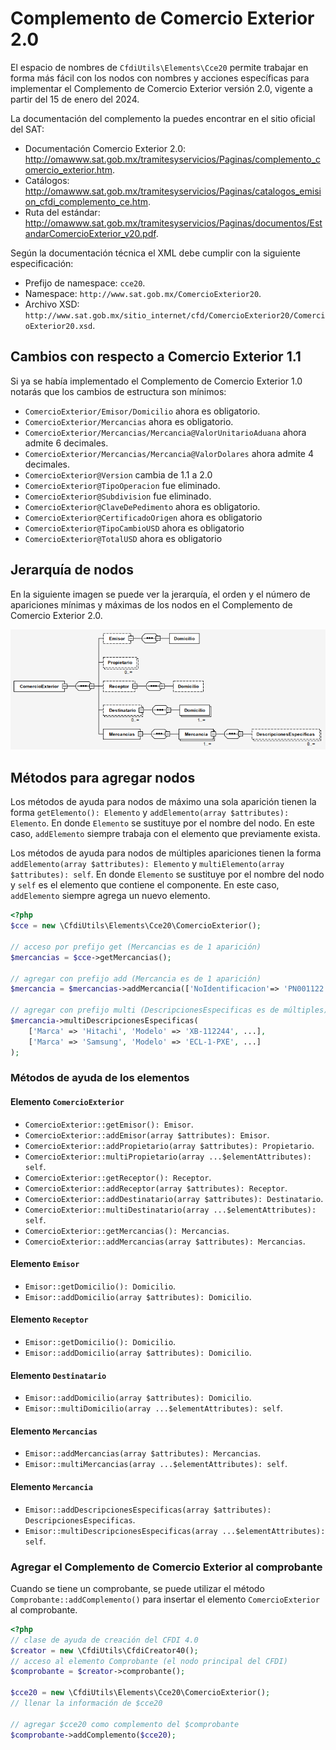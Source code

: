 # Complemento de Comercio Exterior 2.0

El espacio de nombres de `CfdiUtils\Elements\Cce20` permite trabajar en forma más fácil con los nodos
con nombres y acciones específicas para implementar el Complemento de Comercio Exterior versión 2.0,
vigente a partir del 15 de enero del 2024.

La documentación del complemento la puedes encontrar en el sitio oficial del SAT:

- Documentación Comercio Exterior 2.0: <http://omawww.sat.gob.mx/tramitesyservicios/Paginas/complemento_comercio_exterior.htm>.
- Catálogos: <http://omawww.sat.gob.mx/tramitesyservicios/Paginas/catalogos_emision_cfdi_complemento_ce.htm>.
- Ruta del estándar: <http://omawww.sat.gob.mx/tramitesyservicios/Paginas/documentos/EstandarComercioExterior_v20.pdf>.

Según la documentación técnica el XML debe cumplir con la siguiente especificación:

- Prefijo de namespace: `cce20`.
- Namespace: `http://www.sat.gob.mx/ComercioExterior20`.
- Archivo XSD: `http://www.sat.gob.mx/sitio_internet/cfd/ComercioExterior20/ComercioExterior20.xsd`.

## Cambios con respecto a Comercio Exterior 1.1

Si ya se había implementado el Complemento de Comercio Exterior 1.0 notarás que los cambios de estructura son mínimos:

- `ComercioExterior/Emisor/Domicilio` ahora es obligatorio.
- `ComercioExterior/Mercancias` ahora es obligatorio.
- `ComercioExterior/Mercancias/Mercancia@ValorUnitarioAduana` ahora admite 6 decimales.
- `ComercioExterior/Mercancias/Mercancia@ValorDolares` ahora admite 4 decimales.
- `ComercioExterior@Version` cambia de 1.1 a 2.0
- `ComercioExterior@TipoOperacion` fue eliminado.
- `ComercioExterior@Subdivision` fue eliminado.
- `ComercioExterior@ClaveDePedimento` ahora es obligatorio.
- `ComercioExterior@CertificadoOrigen` ahora es obligatorio
- `ComercioExterior@TipoCambioUSD` ahora es obligatorio
- `ComercioExterior@TotalUSD` ahora es obligatorio

## Jerarquía de nodos

En la siguiente imagen se puede ver la jerarquía, el orden y el número de apariciones mínimas y máximas de los nodos en el Complemento de Comercio Exterior 2.0.

![Diagrama del Complemento de Comercio Exterior 2.0](../_assets/diagrama-comercio-exterior-20.png)

## Métodos para agregar nodos

Los métodos de ayuda para nodos de máximo una sola aparición tienen la forma `getElemento(): Elemento`
y `addElemento(array $attributes): Elemento`. En donde `Elemento` se sustituye por el nombre del nodo.
En este caso, `addElemento` siempre trabaja con el elemento que previamente exista.

Los métodos de ayuda para nodos de múltiples apariciones tienen la forma `addElemento(array $attributes): Elemento`
y `multiElemento(array $attributes): self`. En donde `Elemento` se sustituye por el nombre del nodo y `self` es el
elemento que contiene el componente.
En este caso, `addElemento` siempre agrega un nuevo elemento.

```php
<?php
$cce = new \CfdiUtils\Elements\Cce20\ComercioExterior();

// acceso por prefijo get (Mercancias es de 1 aparición)
$mercancias = $cce->getMercancias();

// agregar con prefijo add (Mercancia es de 1 aparición)
$mercancia = $mercancias->addMercancia(['NoIdentificacion'=> 'PN001122', ...]);

// agregar con prefijo multi (DescripcionesEspecificas es de múltiples)
$mercancia->multiDescripcionesEspecificas(
    ['Marca' => 'Hitachi', 'Modelo' => 'XB-112244', ...],
    ['Marca' => 'Samsung', 'Modelo' => 'ECL-1-PXE', ...]
);
```

### Métodos de ayuda de los elementos

#### Elemento `ComercioExterior`

- `ComercioExterior::getEmisor(): Emisor`.
- `ComercioExterior::addEmisor(array $attributes): Emisor`.
- `ComercioExterior::addPropietario(array $attributes): Propietario`.
- `ComercioExterior::multiPropietario(array ...$elementAttributes): self`.
- `ComercioExterior::getReceptor(): Receptor`.
- `ComercioExterior::addReceptor(array $attributes): Receptor`.
- `ComercioExterior::addDestinatario(array $attributes): Destinatario`.
- `ComercioExterior::multiDestinatario(array ...$elementAttributes): self`.
- `ComercioExterior::getMercancias(): Mercancias`.
- `ComercioExterior::addMercancias(array $attributes): Mercancias`.

#### Elemento `Emisor`

- `Emisor::getDomicilio(): Domicilio`.
- `Emisor::addDomicilio(array $attributes): Domicilio`.

#### Elemento `Receptor`

- `Emisor::getDomicilio(): Domicilio`.
- `Emisor::addDomicilio(array $attributes): Domicilio`.

#### Elemento `Destinatario`

- `Emisor::addDomicilio(array $attributes): Domicilio`.
- `Emisor::multiDomicilio(array ...$elementAttributes): self`.

#### Elemento `Mercancias`

- `Emisor::addMercancias(array $attributes): Mercancias`.
- `Emisor::multiMercancias(array ...$elementAttributes): self`.

#### Elemento `Mercancia`

- `Emisor::addDescripcionesEspecificas(array $attributes): DescripcionesEspecificas`.
- `Emisor::multiDescripcionesEspecificas(array ...$elementAttributes): self`.

### Agregar el Complemento de Comercio Exterior al comprobante

Cuando se tiene un comprobante, se puede utilizar el método `Comprobante::addComplemento()` para insertar
el elemento `ComercioExterior` al comprobante.

```php
<?php
// clase de ayuda de creación del CFDI 4.0
$creator = new \CfdiUtils\CfdiCreator40();
// acceso al elemento Comprobante (el nodo principal del CFDI)
$comprobante = $creator->comprobante();
                     
$cce20 = new \CfdiUtils\Elements\Cce20\ComercioExterior();
// llenar la información de $cce20

// agregar $cce20 como complemento del $comprobante
$comprobante->addComplemento($cce20);
```
